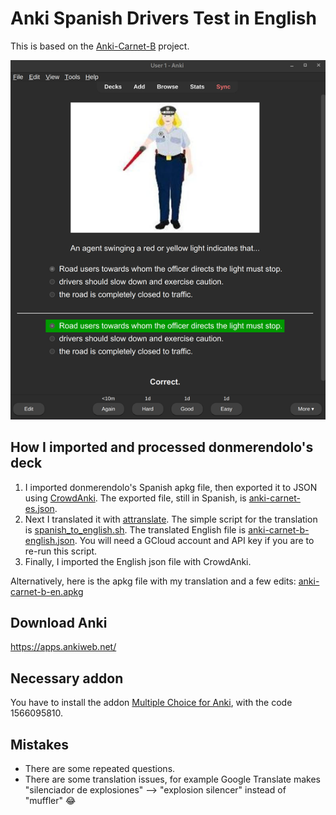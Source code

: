 # Anki Spanish Drivers Test in English

This is based on the [Anki-Carnet-B](https://github.com/donmerendolo/anki-carnet-B) project.

![Preview](preview.png)

## How I imported and processed donmerendolo's deck

1. I imported donmerendolo's Spanish apkg file, then exported it to JSON using [CrowdAnki](https://ankiweb.net/shared/info/1788670778). The exported file, still in Spanish, is [anki-carnet-es.json](anki-carnet-b-en/anki-carnet-b-en.json).
1. Next I translated it with [attranslate](https://github.com/fkirc/attranslate). The simple script for the translation is [spanish_to_english.sh](spanish_to_english.sh). The translated English file is [anki-carnet-b-english.json](anki-carnet-b-en/anki-carnet-b-en.json). You will need a GCloud account and API key if you are to re-run this script.
1. Finally, I imported the English json file with CrowdAnki.

Alternatively, here is the apkg file with my translation and a few edits:
[anki-carnet-b-en.apkg](https://github.com/bike-bill/anki-carnet-B-english/raw/master/anki-carnet-b-en.apkg)

## Download Anki

<https://apps.ankiweb.net/>

## Necessary addon

You have to install the addon [Multiple Choice for Anki](https://ankiweb.net/shared/info/1566095810), with the code 1566095810.

## Mistakes

- There are some repeated questions.
- There are some translation issues, for example Google Translate makes "silenciador de explosiones" --> "explosion silencer" instead of "muffler" :joy:
